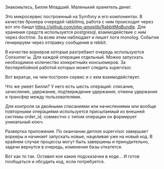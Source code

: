 Знакомьтесь, Билли Младший. Маленький хранитель денег.

Это микросервис построенный на Symfony и его компонентах.
В качестве брокера очередей rabbitmq, работа с ним происходит через вот это бандл https://github.com/php-amqplib/RabbitMqBundle.
Для хранения средств используется postgresql, взаимодействие с ним через doctrine.
За всем этим наблюдает и пишет логи monolog.
Событие генирируем через отправку сообщения в rebbit.

В качестве воркеров которые разгребают очередь используются Consumer`ы. Для каждой операции отдельный. Можно запускать необходимое количество конкретныйх консьюмеров. За бесперебойной работой которых может следить supervisor.

Вот вкратце, на чем построен сервис и с кем взаимодействует.

Что же умеет Билли? У него есть шесть операций: списание, зачисление, удержание, подтверждение удержания, отмена удержания и трансфер между пользователями.

Для контроля за двойными списаниями или начислениями или вообще повторными операциями используется присылаемый из внешней системы order_id, совместно с типом операции он формирует уникальный ключ.

Развертка приложения. 
По оканчании деплоя supervisor завершает воркеры и начинает запускать новые, нацеливая уже на новый код. В крайнем случае процессы могут быть завершены и принудительно, задачи вернутся в очередь, изменения базы откатятся.

Вот как то так.
Оставил кое какие подсказачки в коде... 
И готов пообщаться и обсудить код, если потребуется.

